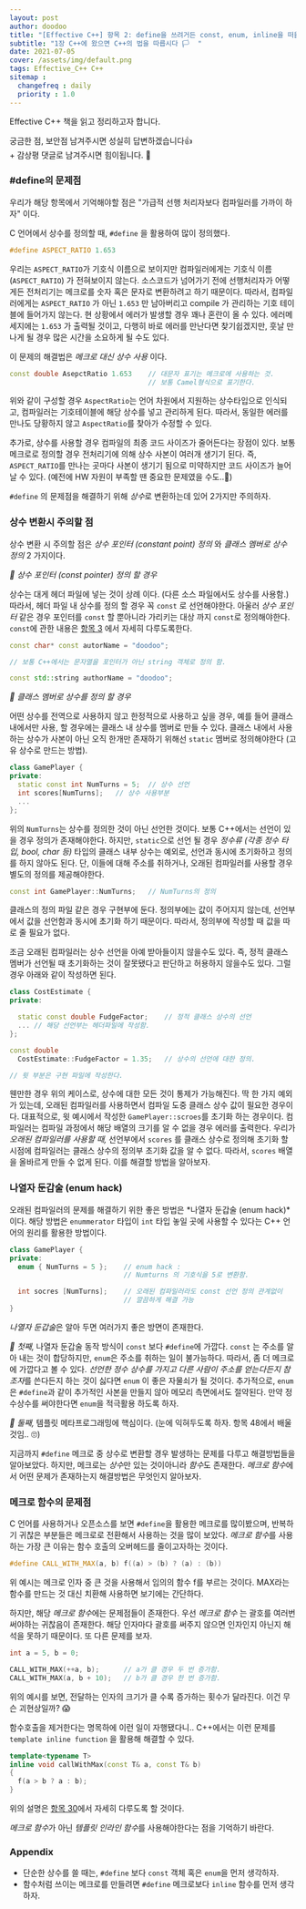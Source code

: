 ```yaml
---
layout: post
author: doodoo
title: "[Effective C++] 항목 2: define을 쓰려거든 const, enum, inline을 떠올리자"
subtitle: "1장 C++에 왔으면 C++의 법을 따릅시다 🏳  "
date: 2021-07-05
cover: /assets/img/default.png
tags: Effective_C++ C++
sitemap :
  changefreq : daily
  priority : 1.0
---
```

Effective C++ 책을 읽고 정리하고자 합니다.

궁금한 점, 보안점 남겨주시면 성실히 답변하겠습니다👍 <br>
\+ 감상평 댓글로 남겨주시면 힘이됩니다. 🙇

### \#define의 문제점
우리가 해당 항목에서 기억해야할 점은 "가급적 선행 처리자보다 컴파일러를 가까이 하자" 이다.

C 언어에서 상수를 정의할 때, `#define` 을 활용하여 많이 정의했다.

```cpp
#define ASPECT_RATIO 1.653
```

우리는 `ASPECT_RATIO`가 기호식 이름으로 보이지만 컴파일러에게는 기호식 이름 (`ASPECT_RATIO`) 가 전혀보이지 않는다. 소스코드가 넘어가기 전에 선행처리자가 어떻게든 전처리기는 메크로를 숫자 혹은 문자로 변환하려고 하기 때문이다. 따라서, 컴파일러에게는 `ASPECT_RATIO` 가 아닌 `1.653` 만 남아버리고 compile 가 관리하는 기호 테이블에 들어가지 않는다. 현 상황에서 에러가 발생할 경우 꽤나 혼란이 올 수 있다. 에러메세지에는 `1.653` 가 출력될 것이고, 다행히 바로 에러를 만난다면 찾기쉽겠지만, 훗날 만나게 될 경우 많은 시간을 소요하게 될 수도 있다.

이 문제의 해결법은 *메크로 대신 상수 사용* 이다.

```cpp
const double AsepctRatio 1.653    // 대문자 표기는 메크로에 사용하는 것.
                                  // 보통 Camel형식으로 표기한다.
```

위와 같이 구성할 경우 `AspectRatio`는 언어 차원에서 지원하는 상수타입으로 인식되고, 컴파일러는 기호테이블에 해당 상수를 넣고 관리하게 된다. 따라서, 동일한 에러를 만나도 당황하지 않고 `AspectRatio`를 찾아가 수정할 수 있다.

추가로, 상수를 사용할 경우 컴파일의 최종 코드 사이즈가 줄어든다는 장점이 있다. 보통 메크로로 정의할 경우 전처리기에 의해 상수 사본이 여러개 생기기 된다. 즉, `ASPECT_RATIO`를 만나는 곳마다 사본이 생기기 됨으로 미약하지만 코드 사이즈가 늘어날 수 있다. (예전에 HW 자원이 부족할 땐 중요한 문제였을 수도..🤔)

`#define` 의 문제점을 해결하기 위해 *상수*로 변환하는데 있어 2가지만 주의하자.

### 상수 변환시 주의할 점
상수 변환 시 주의할 점은 *상수 포인터 (constant point) 정의* 와 *클래스 멤버로 상수 정의* 2 가지이다.

*🌱 상수 포인터 (const pointer) 정의 할 경우*

상수는 대게 헤더 파일에 넣는 것이 상례 이다. (다른 소스 파일에서도 상수를 사용함.) 따라서, 헤더 파일 내 상수를 정의 할 경우 꼭 `const` 로 선언해야한다. 아울러 *상수 포인터* 같은 경우 포인터를 `const` 할 뿐아니라 가리키는 대상 까지 `const`로 정의해야한다. `const`에 관한 내용은 [항목 3](http://0xd00d00.github.io/2021/07/09/effective_5.html) 에서 자세히 다루도록한다.

```cpp
const char* const autorName = "doodoo";

// 보통 C++에서는 문자열을 포인터가 아닌 string 객체로 정의 함.

const std::string authorName = "doodoo";
```

*🌱 클래스 멤버로 상수를 정의 할 경우*

어떤 상수를 전역으로 사용하지 않고 한정적으로 사용하고 싶을 경우, 예를 들어 클래스 내에서만 사용, 할 경우에는 클래스 내 상수를 멤버로 만들 수 있다. 클래스 내에서 사용하는 상수가 사본이 아닌 오직 한개만 존재하기 위해선 `static` 멤버로 정의해야한다 (고유 상수로 만드는 방법).

```cpp
class GamePlayer {
private:
  static const int NumTurns = 5;  // 상수 선언
  int scores[NumTurns];   // 상수 사용부분
  ...
};
```

위의 `NumTurns`는 상수를 정의한 것이 아닌 선언한 것이다. 보통 C++에서는 선언이 있을 경우 정의가 존재해야한다. 하지만, `static`으로 선언 될 경우 *정수류 (각종 정수 타입, bool, char 등)* 타입의 클래스 내부 상수는 예외로, 선언과 동시에 초기화하고 정의를 하지 않아도 된다. 단, 이들에 대해 주소를 취하거나, 오래된 컴파일러를 사용할 경우 별도의 정의를 제공해야한다.

```cpp
const int GamePlayer::NumTurns;   // NumTurns의 정의
```

클래스의 정의 파일 같은 경우 구현부에 둔다. 정의부에는 값이 주어지지 않는데, 선언부에서 값을 선언함과 동시에 초기화 하기 때문이다. 따라서, 정의부에 작성할 때 값을 따로 줄 필요가 없다.

조금 오래된 컴파일러는 상수 선언을 아예 받아들이지 않을수도 있다. 즉, 정적 클래스 멤버가 선언될 때 초기화하는 것이 잘못됐다고 판단하고 허용하지 않을수도 있다. 그럴 경우 아래와 같이 작성하면 된다.

```cpp
class CostEstimate {
private:

  static const double FudgeFactor;    // 정적 클래스 상수의 선언
  ... // 해당 선언부는 헤더파일에 작성함.
};

const double
  CostEstimate::FudgeFactor = 1.35;   // 상수의 선언에 대한 정의.

// 윗 부분은 구현 파일에 작성한다.
```

웬만한 경우 위의 케이스로, 상수에 대한 모든 것이 통제가 가능해진다. 딱 한 가지 예외가 있는데, 오래된 컴파일러를 사용하면서 컴파일 도중 클래스 상수 값이 필요한 경우이다. 대표적으로, 윗 예시에서 작성한 `GamePlayer::scroes`를 초기화 하는 경우이다. 컴파일러는 컴파일 과정에서 해당 배열의 크기를 알 수 없을 경우 에러를 출력한다. 우리가 *오래된 컴파일러를 사용할 때,* 선언부에서 `scores` 를 클래스 상수로 정의해 초기화 할 시점에 컴파일러는 클래스 상수의 정의부 초기화 값을 알 수 없다. 따라서, `scores` 배열을 올바르게 만들 수 없게 된다. 이를 해결할 방법을 알아보자.

### 나열자 둔갑술 (enum hack)
오래된 컴파일러의 문제를 해결하기 위한 좋은 방법은 *나열자 둔갑술 (enum hack)*이다. 해당 방법은 `enummerator` 타입이 `int` 타입 놓일 곳에 사용할 수 있다는 C++ 언어의 원리를 활용한 방법이다.

```cpp
class GamePlayer {
private:
  enum { NumTurns = 5 };    // enum hack :
                            // Numturns 의 기호식을 5로 변환함.

  int socres [NumTurns];    // 오래된 컴파일러라도 const 선언 정의 관계없이
                            // 깔끔하게 해결 가능
}
```

*나열자 둔갑술*은 알아 두면 여러가지 좋은 방면이 존재한다.

*🌱 첫째,* 나열자 둔갑술 동작 방식이 `const` 보다 `#define`에 가깝다. `const` 는 주소를 알아 내는 것이 합당하지만, `enum`은 주소를 취하는 일이 불가능하다. 따라서, 좀 더 메크로에 가깝다고 볼 수 있다. *선언한 정수 상수를 가지고 다른 사람이 주소를 얻는다든지 참조자*를 쓴다든지 하는 것이 싫다면 `enum` 이 좋은 자물쇠가 될 것이다. 추가적으로, `enum`은 `#define`과 같이 추가적인 사본을 만들지 않아 메모리 측면에서도 절약된다. 만약 정수상수를 써야한다면 `enum`을 적극활용 하도록 하자.

*🌱 둘째,* 템플릿 메타프로그래밍에 핵심이다. (눈에 익혀두도록 하자. 항목 48에서 배울 것임.. 🙄)

지금까지 `#define` 메크로 중 상수로 변환할 경우 발생하는 문제를 다루고 해결방법들을 알아보았다. 하지만, 메크로는 *상수*만 있는 것이아니라 *함수*도 존재한다. *메크로 함수*에서 어떤 문제가 존재하는지 해결방법은 무엇인지 알아보자.

### 메크로 함수의 문제점
C 언어를 사용하거나 오픈소스를 보면 `#define`을 활용한 메크로를 많이봤으며, 반복하기 귀찮은 부분들은 메크로로 전환해서 사용하는 것을 많이 보았다. *메크로 함수*를 사용하는 가장 큰 이유는 함수 호출의 오버헤드를 줄이고자하는 것이다.

```cpp
#define CALL_WITH_MAX(a, b) f((a) > (b) ? (a) : (b))
```

위 예시는 메크로 인자 중 큰 것을 사용해서 임의의 함수 f를 부르는 것이다. MAX라는 함수를 만드는 것 대신 치환해 사용하면 보기에는 간단하다.

하지만, 해당 *메크로 함수*에는 문제점들이 존재한다. 우선 *메크로 함수* 는 괄호를 여러번 써야하는 귀찮음이 존재한다. 해당 인자마다 괄호를 써주지 않으면 인자인지 아닌지 해석을 못하기 때문이다. 또 다른 문제를 보자.

```cpp
int a = 5, b = 0;

CALL_WITH_MAX(++a, b);      // a가 클 경우 두 번 증가함.
CALL_WITH_MAX(a, b + 10);   // b가 클 경우 한 번 증가함.
```

위의 예시를 보면, 전달하는 인자의 크기가 클 수록 증가하는 횟수가 달라진다. 이건 무슨 괴현상일까? 😱

함수호출을 제거한다는 명목하에 이런 일이 자행됐다니.. C++에서는 이런 문제를 `template inline function` 을 활용해 해결할 수 있다.

```cpp
template<typename T>
inline void callWithMax(const T& a, const T& b)
{
  f(a > b ? a : b);
}
```

위의 설명은 [항목 30]()에서 자세히 다루도록 할 것이다.

*메크로 함수*가 아닌 *템플릿 인라인 함수*를 사용해야한다는 점을 기억하기 바란다.

### Appendix
- 단순한 상수를 쓸 때는, `#define` 보다 `const` 객체 혹은 `enum`을 먼저 생각하자.
- 함수처럼 쓰이는 메크로를 만들려면 `#define` 메크로보다 `inline` 함수를 먼저 생각하자.
